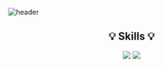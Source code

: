 <!--
**jineeel/jineeel** is a ✨ _special_ ✨ repository because its `README.md` (this file) appears on your GitHub profile.

Here are some ideas to get you started:

- 🔭 I’m currently working on ...
- 🌱 I’m currently learning ...
- 👯 I’m looking to collaborate on ...
- 🤔 I’m looking for help with ...
- 💬 Ask me about ...
- 📫 How to reach me: ...
- 😄 Pronouns: ...
- ⚡ Fun fact: ...
-->

![header](https://capsule-render.vercel.app/api?type=waving&color=auto&height=300&section=header&text=capsule%20render&fontSize=90)
<div align="center">
  
## 💡 Skills 💡
<img src="https://img.shields.io/badge/Java-437291?style=flat-square&logo=HTML5&logoColor=white"/>
<img src="https://img.shields.io/badge/Spring-6DB33F?style=flat-square&logo=Spring&logoColor=white"/>
</div>

